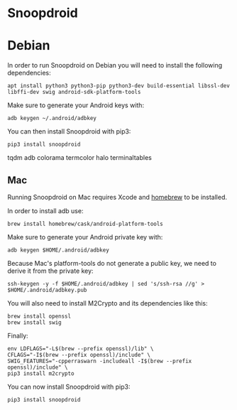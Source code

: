 # Snoopdroid

# Debian

In order to run Snoopdroid on Debian you will need to install the following dependencies:

    apt install python3 python3-pip python3-dev build-essential libssl-dev libffi-dev swig android-sdk-platform-tools

Make sure to generate your Android keys with:

    adb keygen ~/.android/adbkey

You can then install Snoopdroid with pip3:

    pip3 install snoopdroid

tqdm
adb
colorama
termcolor
halo
terminaltables

## Mac

Running Snoopdroid on Mac requires Xcode and [homebrew](https://brew.sh) to be installed.

In order to install adb use:

    brew install homebrew/cask/android-platform-tools

Make sure to generate your Android private key with:

    adb keygen $HOME/.android/adbkey

Because Mac's platform-tools do not generate a public key, we need to derive it from the private key:

    ssh-keygen -y -f $HOME/.android/adbkey | sed 's/ssh-rsa //g' > $HOME/.android/adbkey.pub

You will also need to install M2Crypto and its dependencies like this:

    brew install openssl
    brew install swig

Finally:

    env LDFLAGS="-L$(brew --prefix openssl)/lib" \
    CFLAGS="-I$(brew --prefix openssl)/include" \
    SWIG_FEATURES="-cpperraswarn -includeall -I$(brew --prefix openssl)/include" \
    pip3 install m2crypto

You can now install Snoopdroid with pip3:

    pip3 install snoopdroid

